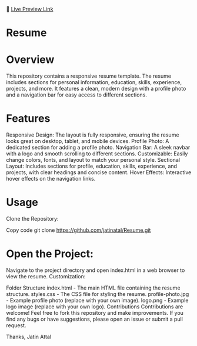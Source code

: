 🔗 [Live Preview Link](https://raw.githack.com/jatinatal/Resume/main/index.html)
# Resume

# Overview

This repository contains a responsive resume template. The resume includes sections for personal information, education, skills, experience, projects, and more. It features a clean, modern design with a profile photo and a navigation bar for easy access to different sections.

# Features

Responsive Design: The layout is fully responsive, ensuring the resume looks great on desktop, tablet, and mobile devices.
Profile Photo: A dedicated section for adding a profile photo.
Navigation Bar: A sleek navbar with a logo and smooth scrolling to different sections.
Customizable: Easily change colors, fonts, and layout to match your personal style.
Sectional Layout: Includes sections for profile, education, skills, experience, and projects, with clear headings and concise content.
Hover Effects: Interactive hover effects on the navigation links.

# Usage

Clone the Repository:

Copy code
git clone https://github.com/jatinatal/Resume.git

# Open the Project:

Navigate to the project directory and open index.html in a web browser to view the resume.
Customization:

Folder Structure
index.html - The main HTML file containing the resume structure.
styles.css - The CSS file for styling the resume.
profile-photo.jpg - Example profile photo (replace with your own image).
logo.png - Example logo image (replace with your own logo).
Contributions
Contributions are welcome! Feel free to fork this repository and make improvements. If you find any bugs or have suggestions, please open an issue or submit a pull request.

Thanks,
Jatin Attal
